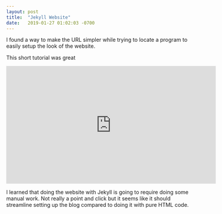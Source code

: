 ```yaml
---
layout: post
title:  "Jekyll Website"
date:   2019-01-27 01:02:03 -0700
---
```


I found a way to make the URL simpler while trying to locate a program to easily setup the look of the website.

This short tutorial was great
<iframe width="560" height="315" src="https://www.youtube.com/embed/qoQzIjGbfTg" frameborder="0" allow="accelerometer; autoplay; encrypted-media; gyroscope; picture-in-picture" allowfullscreen></iframe>

I learned that doing the website with Jekyll is going to require doing some manual work. Not really a point and click but it seems like it should streamline setting up the blog compared to doing it with pure HTML code.
